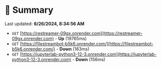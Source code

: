 # 📖 Summary
Last updated: **6/26/2024, 8:34:56 AM**

- `GET` [https://restreamer-09gx.onrender.com](https://restreamer-09gx.onrender.com) - **Up** (19765ms)
- `GET` [https://filestreambot-b5k6.onrender.com/](https://filestreambot-b5k6.onrender.com/) - **Down** (163ms)
- `GET` [https://jupyterlab-python3-12-3.onrender.com](https://jupyterlab-python3-12-3.onrender.com) - **Down** (156ms)
